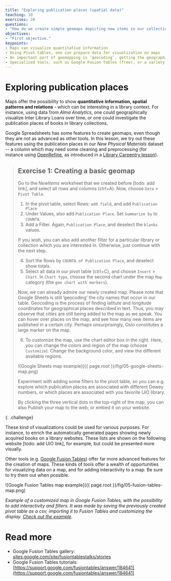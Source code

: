 ```yaml
---
title: "Exploring publication places (spatial data)"
teaching: 10
exercises: 20
questions:
- "How do we create simple geomaps depicting new items in our collection?"
objectives:
- "First objective."
keypoints:
- Maps can visualize quantitative information
- Using Pivot tables, one can prepare data for visualization on maps
- An important part of geomapping is ‘geocoding’, getting the geographical coordinates of a place described in a textual field
- Specialized tools, such as Google Fusion Tables (free), or a variety of paid tools (e.g., Tableau), offer more advanced functionality for geomapping than tools like Google Spreadsheets.
---
```

# Exploring publication places

Maps offer the possibility to show **quantitative information, spatial patterns and relations** - which can be interesting in a library context. For instance, using data from *Alma Analytics*, one could geographically visualize Inter Library Loans over time, or one could investigate the publication places of books in library collections.

Google Spreadsheets has some features to create geomaps, even though they are not as advanced as other tools. In this lesson, we try out these features using the publication places in our *New Physical Materials* dataset -- a column which may need some cleaning and preprocessing (for instance using [OpenRefine](http://openrefine.org/download.html), as introduced in a [Library Carpentry lesson](https://data-lessons.github.io/library-openrefine/)).

> ## Exercise 1: Creating a basic geomap
> 
> Go to the *NewItems* worksheet that we created before [todo: add link], and select all rows and columns (ctrl+A). Now, choose `Data` > `Pivot Table`.
> 
> 1. In the pivot table, select Rows: `add field`, and add `Publication Place`
> 2. Under Values, also add `Publication Place`. Set `Summarize by` to `COUNTA`.
> 3. Add a Filter. Again, `Publication Place`, and deselect the `blanks` values.
> 
> If you wish, you can also add another filter for a particular library or collection which you are interested in. Otherwise, just continue with the next step.
> 
> 4. Sort the Rows by `COUNTA of Publication Place`, and deselect show totals.
> 5. Select all data in our pivot table (ctrl+C), and choose `Insert` > `Chart`. In `Chart type`, choose the second chart under the map `Map` category (the `geo chart with markers`).
> 
> Now, we can already admire our newly created map. Please note that Google Sheets is still ‘geocoding’ the city names that occur in our table. Geocoding is the process of finding latitute and longitude coordinates for geographical places described in text. Thus, you may observe that cities are still being added to the map as we speak. You can hover over places on the map, and see how many new items are published in a certain city. Perhaps unsurprisingly, Oslo constitutes a large marker on the map.
> 
> 6. To customize the map, use the chart editor box in the right. Here, you can change the colors and region of the map (choose `Customize`). Change the background color, and view the different available regions.
> 
> ![Google Sheets map example]({{ page.root }}/fig/05-google-sheets-map.png)
>
> Experiment with adding some filters to the pivot table, so you can e.g. explore which publication places are associated with different Dewey numbers, or which places are associated with you favorite UiO library.
> 
> By clicking the three vertical dots in the top-right of the map, you can also Publish your map to the web, or embed it on your website.
> 
{: .challenge}

These kind of visualizations could be used for various purposes. For instance, to enrich the automatically generated pages showing newly acquired books on a library websites. These lists are shown on the following website [todo: add UiO link], for example, but could be presented more visually.

Other tools (e.g. [Google Fusion Tables](https://fusiontables.google.com/)) offer far more advanced features for the creation of maps. These kinds of tools offer a wealth of opportunities for visualizing data on a map, and for adding interactivity to a map. Be sure to try them out when possible.

![Google Fusion Tables map example]({{ page.root }}/fig/05-fusion-tables-map.png)

*Example of a customized map in Google Fusion Tables, with the possibility to add interactivity and filters. It was made by saving the previously created pivot table as a csv, importing it to Fusion Tables and customizing the display. [Check out the example](https://fusiontables.google.com/DataSource?docid=1EnpraA9JdGXSAX9y97BCKcZwik21W3k6go4rrpJU).*

# Read more

* Google Fusion Tables gallery: [sites.google.com/site/fusiontablestalks/stories](https://sites.google.com/site/fusiontablestalks/stories)
* Google Fusion Tables tutorials: [https://support.google.com/fusiontables/answer/184641](https://support.google.com/fusiontables/answer/184641)